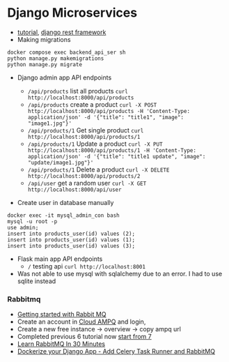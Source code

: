 # Django Microservices
 - [tutorial](https://www.youtube.com/watch?v=ddrucr_aAzA&list=PLlameCF3cMEva65psDFX1y_gN2Tmh704t), [django rest framework](https://www.django-rest-framework.org/tutorial/quickstart/)
 - Making migrations
 ```
 docker compose exec backend_api_ser sh
 python manage.py makemigrations
 python manage.py migrate
 ```
- Django admin app API endpoints
    - `/api/products` list all products `curl http://localhost:8000/api/products`
    - `/api/products` create a product `curl -X POST http://localhost:8000/api/products -H 'Content-Type: application/json' -d '{"title": "title1", "image": "image1.jpg"}'`
    - `/api/products/1` Get single product `curl http://localhost:8000/api/products/1`
    - `/api/products/1` Update a product `curl -X PUT http://localhost:8000/api/products/1 -H 'Content-Type: application/json' -d '{"title": "title1 update", "image": "update/image1.jpg"}'`
    - `/api/products/1` Delete a product `curl -X DELETE http://localhost:8000/api/products/2`
    - `/api/user` get a random user `curl -X GET http://localhost:8000/api/user`

 - Create user in database manually
  ```
  docker exec -it mysql_admin_con bash
  mysql -u root -p
  use admin;
  insert into products_user(id) values (2);
  insert into products_user(id) values (1);
  insert into products_user(id) values (3);
  ```

 - Flask main app API endpoints
    - `/` testing api `curl http://localhost:8001`
 - Was not able to use mysql with sqlalchemy due to an error. I had to use sqlite instead

### Rabbitmq
 - [Getting started with Rabbit MQ](https://www.youtube.com/watch?v=x98-JfEV7IA)
 - Create an account in [Cloud AMPQ](https://customer.cloudamqp.com/) and login, 
 - Create a new free instance -> overview -> copy ampq url
 - Completed previous 6 tutorial now [start from 7](https://www.youtube.com/watch?v=hi8DjlcbN4A&list=PLalrWAGybpB-UHbRDhFsBgXJM1g6T4IvO&index=8)
 - [Learn RabbitMQ In 30 Minutes](https://www.youtube.com/watch?v=QfsXKdm0uys)
 - [Dockerize your Django App - Add Celery Task Runner and RabbitMQ](https://www.youtube.com/watch?v=9RQpUv9QRJY)
 